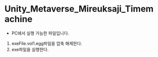 # Unity_Metaverse_Mireuksaji_Timemachine

- PC에서 실행 가능한 파일입니다.

1. exeFile.vol1.egg파일을 압축 해제한다.
2. exe파일을 실행한다.
